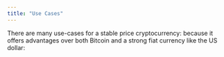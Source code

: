 ```yaml
---
title: "Use Cases"
---
```

There are many use-cases for a stable price cryptocurrency: because it offers advantages over both Bitcoin and a strong fiat currency like the US dollar: